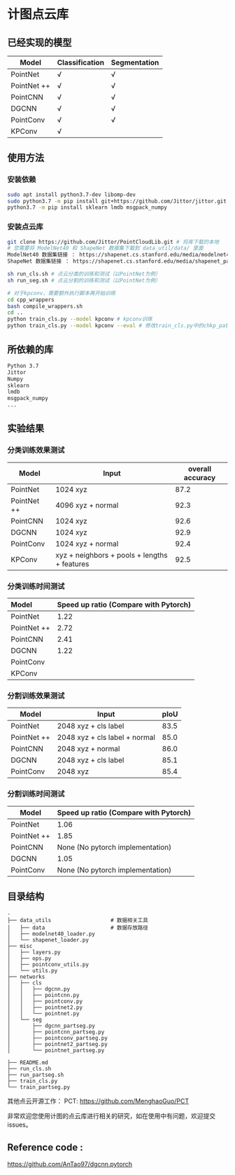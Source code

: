 # 计图点云库

## 已经实现的模型

| Model       | Classification | Segmentation |
| ----------- | -------------- | ------------ |
| PointNet    | √              | √            |
| PointNet ++ | √              | √            |
| PointCNN    | √              | √            |
| DGCNN       | √              | √            |
| PointConv   | √              | √            |
| KPConv      | √              |              |

## 使用方法 

### 安装依赖

```bash
sudo apt install python3.7-dev libomp-dev
sudo python3.7 -m pip install git+https://github.com/Jittor/jittor.git
python3.7 -m pip install sklearn lmdb msgpack_numpy
```
### 安装点云库

```bash
git clone https://github.com/Jittor/PointCloudLib.git # 将库下载的本地
# 您需要将 ModelNet40 和 ShapeNet 数据集下载到 data_util/data/ 里面
ModelNet40 数据集链接 ： https://shapenet.cs.stanford.edu/media/modelnet40_normal_resampled.zip 
ShapeNet 数据集链接 ： https://shapenet.cs.stanford.edu/media/shapenet_part_seg_hdf5_data.zip 

sh run_cls.sh # 点云分类的训练和测试（以PointNet为例） 
sh run_seg.sh # 点云分割的训练和测试（以PointNet为例）

# 对于kpconv，需要额外执行脚本再开始训练
cd cpp_wrappers
bash compile_wrappers.sh
cd ..
python train_cls.py --model kpconv # kpconv训练
python train_cls.py --model kpconv --eval # 修改train_cls.py中的chkp_path指定模型进行测试
```

## 所依赖的库 

```bash
Python 3.7
Jittor 
Numpy
sklearn
lmdb
msgpack_numpy
...
```



## 实验结果

### 分类训练效果测试

| Model       | Input             | overall accuracy |
| ----------- | ----------------- | ---------------- |
| PointNet    | 1024 xyz          | 87.2             |
| PointNet ++ | 4096 xyz + normal | 92.3             |
| PointCNN    | 1024 xyz          | 92.6             |
| DGCNN       | 1024 xyz          | 92.9             |
| PointConv   | 1024 xyz + normal | 92.4             |
| KPConv      | xyz + neighbors + pools + lengths + features | 92.5             |

### 分类训练时间测试

| Model       | Speed up ratio (Compare with Pytorch) |
| :---------- | ------------------------------------- |
| PointNet    | 1.22                                  |
| PointNet ++ | 2.72                                  |
| PointCNN    | 2.41                                  |
| DGCNN       | 1.22                                  |
| PointConv   |                                       |
| KPConv      |                                       |

### 分割训练效果测试

| Model       | Input                         | pIoU |
| ----------- | ----------------------------- | ---- |
| PointNet    | 2048 xyz + cls label          | 83.5 |
| PointNet ++ | 2048 xyz + cls label + normal | 85.0 |
| PointCNN    | 2048 xyz + normal             | 86.0 |
| DGCNN       | 2048 xyz + cls label          | 85.1 |
| PointConv   | 2048 xyz                      | 85.4 |

### 分割训练时间测试

| Model       | Speed up ratio (Compare with Pytorch) |
| ----------- | ------------------------------------- |
| PointNet    | 1.06                                  |
| PointNet ++ | 1.85                                  |
| PointCNN    | None (No pytorch implementation)      |
| DGCNN       | 1.05                                  |
| PointConv   | None (No pytorch implementation)      |

## 目录结构

```
.
├── data_utils                   # 数据相关工具
│   ├── data                     # 数据存放路径
│   ├── modelnet40_loader.py
│   └── shapenet_loader.py
├── misc
│   ├── layers.py
│   ├── ops.py
│   ├── pointconv_utils.py
│   └── utils.py
├── networks
│   ├── cls
│   │   ├── dgcnn.py
│   │   ├── pointcnn.py
│   │   ├── pointconv.py
│   │   ├── pointnet2.py
│   │   └── pointnet.py
│   └── seg
│       ├── dgcnn_partseg.py
│       ├── pointcnn_partseg.py
│       ├── pointconv_partseg.py
│       ├── pointnet2_partseg.py
│       └── pointnet_partseg.py

├── README.md
├── run_cls.sh
├── run_partseg.sh
├── train_cls.py
└── train_partseg.py
```
其他点云开源工作：
PCT: https://github.com/MenghaoGuo/PCT

非常欢迎您使用计图的点云库进行相关的研究，如在使用中有问题，欢迎提交 issues。
## Reference code :
https://github.com/AnTao97/dgcnn.pytorch
